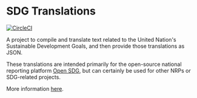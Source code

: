 # SDG Translations

[![CircleCI](https://circleci.com/gh/open-sdg/sdg-translations.svg?style=svg)](https://circleci.com/gh/open-sdg/sdg-translations)

A project to compile and translate text related to the United Nation's
  Sustainable Development Goals, and then provide those translations as JSON.

These translations are intended primarily for the open-source national reporting platform [Open SDG](https://github.com/open-sdg/open-sdg), but can certainly be used for other NRPs or SDG-related projects.

More information [here](https://open-sdg.github.io/sdg-translations/).
